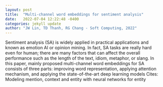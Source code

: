 ```yaml
---
layout: post
title:  "Multi-channel word embeddings for sentiment analysis"
date:   2022-07-04 12:22:48 -0400
categories: jekyll update
author: "JW Lin, TD Thanh, RG Chang - Soft Computing, 2022"
---
```

Sentiment analysis (SA) is widely applied in practical applications and known as emotion AI or opinion mining. In fact, SA tasks are really hard even for human; there are many factors that can affect the overall performance such as the length of the text, idiom, metaphor, or slang. In this paper, mainly proposed multi-channel word embeddings for SA consists of three parts: improving word representation, applying attention mechanism, and applying the state-of-the-art deep learning models 
Cites: Modeling mention, context and entity with neural networks for entity